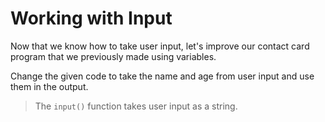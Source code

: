 # Working with Input

Now that we know how to take user input, let's improve our contact card program that we previously made using variables.

Change the given code to take the name and age from user input and use them in the output.

> The `input()` function takes user input as a string.